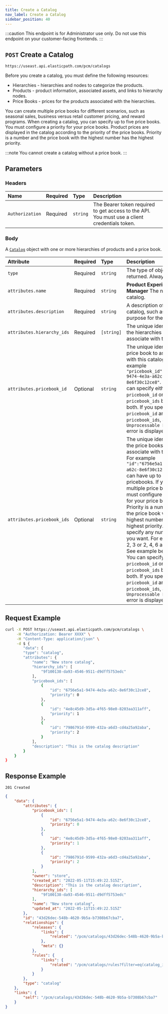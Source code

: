 ```yaml
---
title: Create a Catalog
nav_label: Create a Catalog
sidebar_position: 40
---
```


:::caution
This endpoint is for Administrator use only. Do not use this endpoint on your customer-facing frontends.
:::

## `POST` Create a Catalog

```http
https://useast.api.elasticpath.com/pcm/catalogs
```

Before you create a catalog, you must define the following resources:

- Hierarchies - hierarchies and nodes to categorize the products.
- Products - product information, associated assets, and links to hierarchy nodes.
- Price Books - prices for the products associated with the hierarchies.

You can create multiple price books for different scenarios, such as seasonal sales, business versus retail customer pricing, and reward programs. When creating a catalog, you can specify up to five price books. You must configure a priority for your price books. Product prices are displayed in the catalog according to the priority of the price books. Priority is a number and the price book with the highest number has the highest priority. 

:::note
You cannot create a catalog without a price book.
:::

## Parameters

### Headers

| Name | Required | Type | Description |
| :--- | :--- | :--- | :--- |
| `Authorization` | Required | `string` | The Bearer token required to get access to the API. You must use a client credentials token. |

### Body

A [`Catalog`](/docs/pxm/catalogs) object with one or more hierarchies of products and a price book.

| Attribute | Required | Type | Description |
| :--- | :--- | :--- | :--- |
| `type` | Required | `string` | The type of object being returned. Always: `catalog` |
| `attributes.name` | Required | `string` | **Product Experience Manager** The name of the catalog. |
| `attributes.description` | Required | `string` | A description of the catalog, such as the purpose for the catalog. |
| `attributes.hierarchy_ids` | Required | `[string]` | The unique identifiers of the hierarchies to associate with this catalog. |
| `attributes.pricebook_id` | Optional | `string` | The unique identifier of the price book to associate with this catalog. For example `"pricebook_id":"6756e5a1-9474-4e3a-a62c-8e6f30c12ce8"`.  **Note**: You can specify either a `pricebook_id` or `pricebook_ids` but not both. If you specify both a `pricebook_id` and `pricebook_ids`, a `422 Unprocessable Entity` error is displayed. |
| `attributes.pricebook_ids` | Optional | `string` | The unique identifiers of the price books to associate with this catalog. For example `"id":"6756e5a1-9474-4e3a-a62c-8e6f30c12ce8"`. You can have up to 5 pricebooks. If you have multiple price books, you must configure a priority for your price books. Priority is a number and the price book with the highest number has the highest priority. You can specify any numbers that you want. For example, 1, 2, 3 or 2, 4, 6 and so on. See example below. **Note**: You can specify either a `pricebook_id` or `pricebook_ids` but not both. If you specify both a `pricebook_id` and `pricebook_ids`, a `422 Unprocessable Entity` error is displayed. |

## Request Example

```bash
curl -X POST https://useast.api.elasticpath.com/pcm/catalogs \
     -H "Authorization: Bearer XXXX" \
     -H "Content-Type: application/json" \
     -d $ {
        "data": {
        "type": "catalog",
        "attributes": {
            "name": "New store catalog",
            "hierarchy_ids": [
                "9f100138-da93-4546-9511-d9dff5753edc"
            ],
            "pricebook_ids": [
                {
                    "id": "6756e5a1-9474-4e3a-a62c-8e6f30c12ce8",
                    "priority": 0
                },
                {
                    "id": "4e8c45d9-3d5a-4f65-98e0-8203aa311aff",
                    "priority": 1
                },
                {
                    "id": "7986791d-9599-432a-a6d3-cd4a25a92aba",
                    "priority": 2
                }
            ],
            "description": "This is the catalog description"
        }
    }
}
```

## Response Example

`201 Created`

```json
{
    "data": {
        "attributes": {
            "pricebook_ids": [
                {
                    "id": "6756e5a1-9474-4e3a-a62c-8e6f30c12ce8",
                    "priority": 0
                },
                {
                    "id": "4e8c45d9-3d5a-4f65-98e0-8203aa311aff",
                    "priority": 1
                },
                {
                    "id": "7986791d-9599-432a-a6d3-cd4a25a92aba",
                    "priority": 2
                }
            ],
            "owner": "store",
            "created_at": "2022-05-11T15:49:22.515Z",
            "description": "This is the catalog description",
            "hierarchy_ids": [
                "9f100138-da93-4546-9511-d9dff5753edc"
            ],
            "name": "New store catalog",
            "updated_at": "2022-05-11T15:49:22.515Z"
        },
        "id": "43d26dec-548b-4620-9b5a-b7308b67cba7",
        "relationships": {
            "releases": {
                "links": {
                    "related": "/pcm/catalogs/43d26dec-548b-4620-9b5a-b7308b67cba7/releases"
                },
                "meta": {}
            },
            "rules": {
                "links": {
                    "related": "/pcm/catalogs/rules?filter=eq(catalog_id,43d26dec-548b-4620-9b5a-b7308b67cba7)"
                }
            }
        },
        "type": "catalog"
    },
    "links": {
        "self": "/pcm/catalogs/43d26dec-548b-4620-9b5a-b7308b67cba7"
    }
}
```
